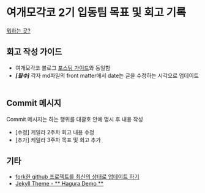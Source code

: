 # 여개모각코 2기 입동팀 목표 및 회고 기록  

[뭐하는 곳?](https://yeogaemogaco.github.io/retrospective-2nd/about/)

## 회고 작성 가이드  
- 여개모각코 블로그 [포스팅 가이드](https://yeogaemogaco.github.io/guide-posting/)와 동일함  
- ***[필수]*** 각자 md파일의 front matter에서 date는 글을 수정하는 시각으로 업데이트  

## Commit 메시지  
Commit 메시지는 하는 행위를 대괄호 안에 명시 후 내용 작성   
- &#91;수정&#93; 케일라 2주차 회고 내용 수정  
- &#91;추가&#93; 케일라 3주차 목표 및 회고 추가  
 
## 기타  
- [fork한 github 프로젝트를 최신의 상태로 업데이트 하기](https://kaylais.github.io/blog/git/2017/11/11/keeping-a-fork-up-to-date/)  
- [Jekyll Theme - ** Hagura Demo **](http://webjeda.com/hagura)
